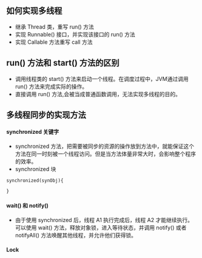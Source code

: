 ## 如何实现多线程
- 继承 Thread 类，重写 run() 方法
- 实现 Runnable() 接口，并实现该接口的 run() 方法
- 实现 Callable 方法重写 call 方法

## run() 方法和 start() 方法的区别
- 调用线程类的 start() 方法来启动一个线程。在调度过程中，JVM通过调用 run() 方法来完成实际的操作。
- 直接调用 run() 方法,会被当成普通函数调用，无法实现多线程的目的。

## 多线程同步的实现方法
#### synchronized 关键字
- synchronized 方法，把需要被同步的资源的操作放到方法中，就能保证这个方法在同一时刻被一个线程访问。但是当方法体量非常大时，会影响整个程序的效率。
- synchronized 块 
```
synchronized(synObj){
	
}
```  
#### wait() 和 notify()
- 由于使用 synchronized 后，线程 A1 执行完成后，线程 A2 才能继续执行。可以使用 wait() 方法，释放对象锁，进入等待状态，并调用 notify() 或者 notifyAll() 方法唤醒其他线程，并允许他们获得锁。
####  Lock